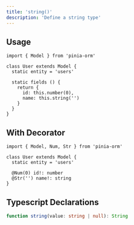 ```yaml
---
title: 'string()'
description: 'Define a string type'
---
```


## Usage

````js[User.js]
import { Model } from 'pinia-orm'

class User extends Model {
  static entity = 'users'

  static fields () {
    return {
      id: this.number(0),
      name: this.string('')
    }
  }
}
````

## With Decorator

````ts[User.ts]
import { Model, Num, Str } from 'pinia-orm'

class User extends Model {
  static entity = 'users'
  
  @Num(0) id!: number
  @Str('') name!: string
}
````

## Typescript Declarations

````ts
function string(value: string | null): String
````
